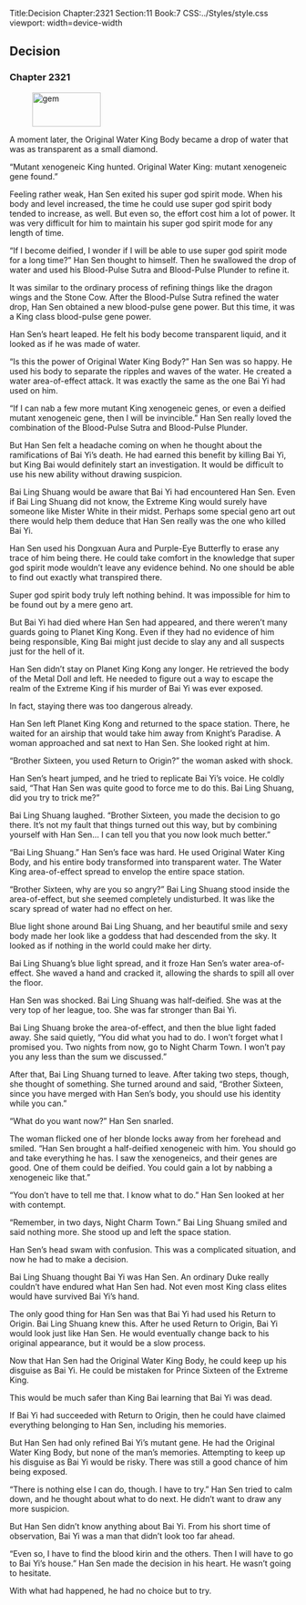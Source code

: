 Title:Decision 
Chapter:2321 
Section:11 
Book:7 
CSS:../Styles/style.css 
viewport: width=device-width
  
## Decision
### Chapter 2321
  
<figure>
	<img src="../Images/gem.gif" alt="gem" id="gem" width="120" height="60" />
</figure>
  

  
A moment later, the Original Water King Body became a drop of water that was as transparent as a small diamond.

“Mutant xenogeneic King hunted. Original Water King: mutant xenogeneic gene found.”

Feeling rather weak, Han Sen exited his super god spirit mode. When his body and level increased, the time he could use super god spirit body tended to increase, as well. But even so, the effort cost him a lot of power. It was very difficult for him to maintain his super god spirit mode for any length of time.

“If I become deified, I wonder if I will be able to use super god spirit mode for a long time?” Han Sen thought to himself. Then he swallowed the drop of water and used his Blood-Pulse Sutra and Blood-Pulse Plunder to refine it.

It was similar to the ordinary process of refining things like the dragon wings and the Stone Cow. After the Blood-Pulse Sutra refined the water drop, Han Sen obtained a new blood-pulse gene power. But this time, it was a King class blood-pulse gene power.

Han Sen’s heart leaped. He felt his body become transparent liquid, and it looked as if he was made of water.

“Is this the power of Original Water King Body?” Han Sen was so happy. He used his body to separate the ripples and waves of the water. He created a water area-of-effect attack. It was exactly the same as the one Bai Yi had used on him.

“If I can nab a few more mutant King xenogeneic genes, or even a deified mutant xenogeneic gene, then I will be invincible.” Han Sen really loved the combination of the Blood-Pulse Sutra and Blood-Pulse Plunder.

But Han Sen felt a headache coming on when he thought about the ramifications of Bai Yi’s death. He had earned this benefit by killing Bai Yi, but King Bai would definitely start an investigation. It would be difficult to use his new ability without drawing suspicion.

Bai Ling Shuang would be aware that Bai Yi had encountered Han Sen. Even if Bai Ling Shuang did not know, the Extreme King would surely have someone like Mister White in their midst. Perhaps some special geno art out there would help them deduce that Han Sen really was the one who killed Bai Yi.

Han Sen used his Dongxuan Aura and Purple-Eye Butterfly to erase any trace of him being there. He could take comfort in the knowledge that super god spirit mode wouldn’t leave any evidence behind. No one should be able to find out exactly what transpired there.

Super god spirit body truly left nothing behind. It was impossible for him to be found out by a mere geno art.

But Bai Yi had died where Han Sen had appeared, and there weren’t many guards going to Planet King Kong. Even if they had no evidence of him being responsible, King Bai might just decide to slay any and all suspects just for the hell of it.

Han Sen didn’t stay on Planet King Kong any longer. He retrieved the body of the Metal Doll and left. He needed to figure out a way to escape the realm of the Extreme King if his murder of Bai Yi was ever exposed.

In fact, staying there was too dangerous already.

Han Sen left Planet King Kong and returned to the space station. There, he waited for an airship that would take him away from Knight’s Paradise. A woman approached and sat next to Han Sen. She looked right at him.

“Brother Sixteen, you used Return to Origin?” the woman asked with shock.

Han Sen’s heart jumped, and he tried to replicate Bai Yi’s voice. He coldly said, “That Han Sen was quite good to force me to do this. Bai Ling Shuang, did you try to trick me?”

Bai Ling Shuang laughed. “Brother Sixteen, you made the decision to go there. It’s not my fault that things turned out this way, but by combining yourself with Han Sen… I can tell you that you now look much better.”

“Bai Ling Shuang.” Han Sen’s face was hard. He used Original Water King Body, and his entire body transformed into transparent water. The Water King area-of-effect spread to envelop the entire space station.

“Brother Sixteen, why are you so angry?” Bai Ling Shuang stood inside the area-of-effect, but she seemed completely undisturbed. It was like the scary spread of water had no effect on her.

Blue light shone around Bai Ling Shuang, and her beautiful smile and sexy body made her look like a goddess that had descended from the sky. It looked as if nothing in the world could make her dirty.

Bai Ling Shuang’s blue light spread, and it froze Han Sen’s water area-of-effect. She waved a hand and cracked it, allowing the shards to spill all over the floor.

Han Sen was shocked. Bai Ling Shuang was half-deified. She was at the very top of her league, too. She was far stronger than Bai Yi.

Bai Ling Shuang broke the area-of-effect, and then the blue light faded away. She said quietly, “You did what you had to do. I won’t forget what I promised you. Two nights from now, go to Night Charm Town. I won’t pay you any less than the sum we discussed.”

After that, Bai Ling Shuang turned to leave. After taking two steps, though, she thought of something. She turned around and said, “Brother Sixteen, since you have merged with Han Sen’s body, you should use his identity while you can.”

“What do you want now?” Han Sen snarled.

The woman flicked one of her blonde locks away from her forehead and smiled. “Han Sen brought a half-deified xenogeneic with him. You should go and take everything he has. I saw the xenogeneics, and their genes are good. One of them could be deified. You could gain a lot by nabbing a xenogeneic like that.”

“You don’t have to tell me that. I know what to do.” Han Sen looked at her with contempt.

“Remember, in two days, Night Charm Town.” Bai Ling Shuang smiled and said nothing more. She stood up and left the space station.

Han Sen’s head swam with confusion. This was a complicated situation, and now he had to make a decision.

Bai Ling Shuang thought Bai Yi was Han Sen. An ordinary Duke really couldn’t have endured what Han Sen had. Not even most King class elites would have survived Bai Yi’s hand.

The only good thing for Han Sen was that Bai Yi had used his Return to Origin. Bai Ling Shuang knew this. After he used Return to Origin, Bai Yi would look just like Han Sen. He would eventually change back to his original appearance, but it would be a slow process.

Now that Han Sen had the Original Water King Body, he could keep up his disguise as Bai Yi. He could be mistaken for Prince Sixteen of the Extreme King.

This would be much safer than King Bai learning that Bai Yi was dead.

If Bai Yi had succeeded with Return to Origin, then he could have claimed everything belonging to Han Sen, including his memories.

But Han Sen had only refined Bai Yi’s mutant gene. He had the Original Water King Body, but none of the man’s memories. Attempting to keep up his disguise as Bai Yi would be risky. There was still a good chance of him being exposed.

“There is nothing else I can do, though. I have to try.” Han Sen tried to calm down, and he thought about what to do next. He didn’t want to draw any more suspicion.

But Han Sen didn’t know anything about Bai Yi. From his short time of observation, Bai Yi was a man that didn’t look too far ahead.

“Even so, I have to find the blood kirin and the others. Then I will have to go to Bai Yi’s house.” Han Sen made the decision in his heart. He wasn’t going to hesitate.

With what had happened, he had no choice but to try.